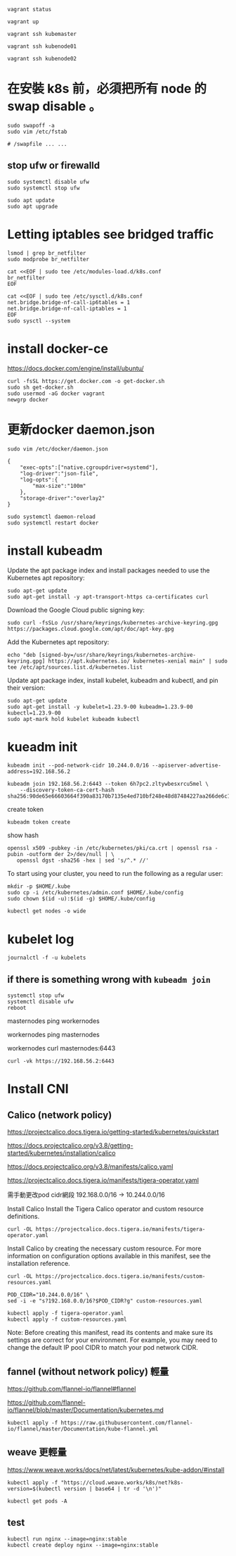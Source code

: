 ```
vagrant status
```
```
vagrant up
```

```
vagrant ssh kubemaster
```
```
vagrant ssh kubenode01
```
```
vagrant ssh kubenode02
```

# 在安裝 k8s 前，必須把所有 node 的 swap disable 。
```
sudo swapoff -a
sudo vim /etc/fstab
```
```
# /swapfile ... ...
```

## stop ufw or firewalld
```
sudo systemctl disable ufw
sudo systemctl stop ufw
```
```
sudo apt update
sudo apt upgrade
```



# Letting iptables see bridged traffic
```
lsmod | grep br_netfilter
sudo modprobe br_netfilter
```

```
cat <<EOF | sudo tee /etc/modules-load.d/k8s.conf
br_netfilter
EOF

cat <<EOF | sudo tee /etc/sysctl.d/k8s.conf
net.bridge.bridge-nf-call-ip6tables = 1
net.bridge.bridge-nf-call-iptables = 1
EOF
sudo sysctl --system
```


# install docker-ce
https://docs.docker.com/engine/install/ubuntu/
```
curl -fsSL https://get.docker.com -o get-docker.sh
sudo sh get-docker.sh
sudo usermod -aG docker vagrant
newgrp docker 
```



# 更新docker daemon.json

```
sudo vim /etc/docker/daemon.json
```
```
{
    "exec-opts":["native.cgroupdriver=systemd"],
    "log-driver":"json-file",
    "log-opts":{
        "max-size":"100m"
    },
    "storage-driver":"overlay2"
}
```
```
sudo systemctl daemon-reload
sudo systemctl restart docker
```



# install kubeadm

Update the apt package index and install packages needed to use the Kubernetes apt repository:
```
sudo apt-get update
sudo apt-get install -y apt-transport-https ca-certificates curl
```
Download the Google Cloud public signing key:
```
sudo curl -fsSLo /usr/share/keyrings/kubernetes-archive-keyring.gpg https://packages.cloud.google.com/apt/doc/apt-key.gpg
```
Add the Kubernetes apt repository:
```
echo "deb [signed-by=/usr/share/keyrings/kubernetes-archive-keyring.gpg] https://apt.kubernetes.io/ kubernetes-xenial main" | sudo tee /etc/apt/sources.list.d/kubernetes.list
```
Update apt package index, install kubelet, kubeadm and kubectl, and pin their version:
```
sudo apt-get update
sudo apt-get install -y kubelet=1.23.9-00 kubeadm=1.23.9-00 kubectl=1.23.9-00
sudo apt-mark hold kubelet kubeadm kubectl
```





# kueadm init
```
kubeadm init --pod-network-cidr 10.244.0.0/16 --apiserver-advertise-address=192.168.56.2
```


```
kubeadm join 192.168.56.2:6443 --token 6h7pc2.zltywbesxrcu5mel \
	--discovery-token-ca-cert-hash sha256:90de65e66603664f390a83170b7135e4ed710bf248e48d87484227aa266de6c1
```

create token
```
kubeadm token create
```
show hash
```
openssl x509 -pubkey -in /etc/kubernetes/pki/ca.crt | openssl rsa -pubin -outform der 2>/dev/null | \
   openssl dgst -sha256 -hex | sed 's/^.* //'
```

To start using your cluster, you need to run the following as a regular user:
```
mkdir -p $HOME/.kube
sudo cp -i /etc/kubernetes/admin.conf $HOME/.kube/config
sudo chown $(id -u):$(id -g) $HOME/.kube/config
```
```
kubectl get nodes -o wide
```


# kubelet log
```
journalctl -f -u kubelets
```

## if there is something wrong with ```kubeadm join```
```
systemctl stop ufw
systemctl disable ufw
reboot
```
masternodes ping workernodes

workernodes ping masternodes

workernodes curl masternodes:6443
```
curl -vk https://192.168.56.2:6443
```


# Install CNI
## Calico (network policy)
https://projectcalico.docs.tigera.io/getting-started/kubernetes/quickstart

https://docs.projectcalico.org/v3.8/getting-started/kubernetes/installation/calico

https://docs.projectcalico.org/v3.8/manifests/calico.yaml

https://projectcalico.docs.tigera.io/manifests/tigera-operator.yaml

需手動更改pod cidr網段  192.168.0.0/16 -> 10.244.0.0/16

Install Calico
Install the Tigera Calico operator and custom resource definitions.
```
curl -OL https://projectcalico.docs.tigera.io/manifests/tigera-operator.yaml
```
Install Calico by creating the necessary custom resource. For more information on configuration options available in this manifest, see the installation reference.

```
curl -OL https://projectcalico.docs.tigera.io/manifests/custom-resources.yaml
```
```
POD_CIDR="10.244.0.0/16" \
sed -i -e "s?192.168.0.0/16?$POD_CIDR?g" custom-resources.yaml
```
```
kubectl apply -f tigera-operator.yaml
kubectl apply -f custom-resources.yaml
```
Note: Before creating this manifest, read its contents and make sure its settings are correct for your environment. For example, you may need to change the default IP pool CIDR to match your pod network CIDR.







## fannel (without network policy) 輕量
https://github.com/flannel-io/flannel#flannel

https://github.com/flannel-io/flannel/blob/master/Documentation/kubernetes.md

```
kubectl apply -f https://raw.githubusercontent.com/flannel-io/flannel/master/Documentation/kube-flannel.yml
```

## weave 更輕量
https://www.weave.works/docs/net/latest/kubernetes/kube-addon/#install
```
kubectl apply -f "https://cloud.weave.works/k8s/net?k8s-version=$(kubectl version | base64 | tr -d '\n')"
```




```
kubectl get pods -A
```

## test
```
kubectl run nginx --image=nginx:stable
kubectl create deploy nginx --image=nginx:stable
```